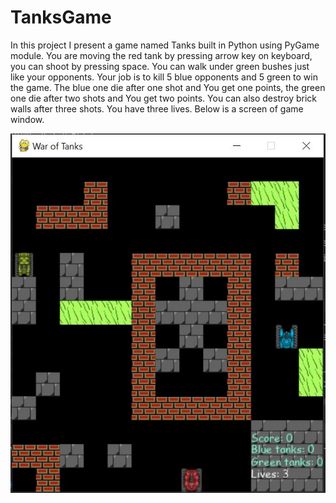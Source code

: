 # TanksGame
In this project I present a game named Tanks built in Python using PyGame module. 
You are moving the red tank by pressing arrow key on keyboard, you can shoot by pressing space. You can walk under green bushes just like your opponents. Your job is to kill 5 blue opponents and 5 green to win the game. The blue one die after one shot and You get one points, the green one die after two shots and You get two points. You can also destroy brick walls after three shots. You have three lives.
Below is a screen of game window.

![](Tanks_Pack/tanks_widnow.JPG)
